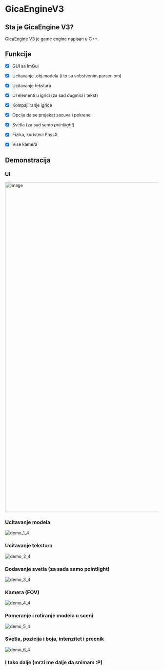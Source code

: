 # GicaEngineV3

## Sta je GicaEngine V3?
GicaEngine V3 je game engine napisan u C++.

## Funkcije

- [X] GUI sa ImGui
- [X] Ucitavanje .obj modela (i to sa sobstvenim parser-om)
- [X] Ucitavanje tekstura
- [X] UI elementi u igrici (za sad dugmici i tekst)
- [X] Kompajliranje igrice
- [X] Opcije da se projekat sacuva i pokrene
- [X] Svetla (za sad samo *pointlight*)
- [X] Fizika, koristeci PhysX
- [X] Vise kamera


## Demonstracija

### UI

<img width="1919" height="1079" alt="image" src="https://github.com/user-attachments/assets/ff479546-35e8-42e4-8e3f-1e3496ec753b" />


### Ucitavanje modela

![demo_1_4](https://github.com/user-attachments/assets/73111e55-f59d-4f6c-af0a-d254b5c7a858)


### Ucitavanje tekstura

![demo_2_4](https://github.com/user-attachments/assets/015cbd2e-ecf6-43be-9e8e-9c31e91914d5)


### Dodavanje svetla (za sada samo pointlight)

![demo_3_4](https://github.com/user-attachments/assets/9dc05ceb-bc8f-4f1a-9d02-2054c65fdd3f)


### Kamera (FOV)

![demo_4_4](https://github.com/user-attachments/assets/9c20d67a-a3f8-4d7a-b4dc-0786dca0b8d6)


### Pomeranje i rotiranje modela u sceni

![demo_5_4](https://github.com/user-attachments/assets/bdde5ebb-4a1d-404f-9b25-a8ba02c686d3)


### Svetla, pozicija i boja, intenzitet i precnik

![demo_6_4](https://github.com/user-attachments/assets/a8ff2fd6-ff71-4c21-b31a-e1063edfe8e4)


### I tako dalje (mrzi me dalje da snimam :P)
